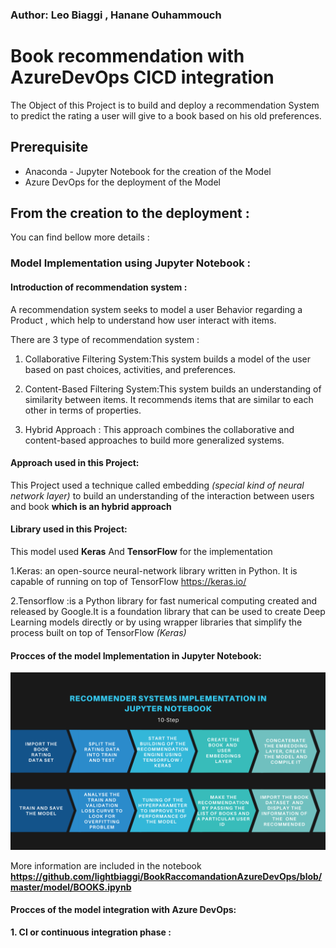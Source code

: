 ### Author: Leo Biaggi , Hanane Ouhammouch

# Book recommendation with AzureDevOps CICD integration

The Object of this Project is to build and deploy a recommendation System to predict the rating a user will give to a book based on his old preferences. 

## Prerequisite
- Anaconda - Jupyter Notebook for the creation of the Model
- Azure DevOps for the deployment of the Model

## From the creation to the deployment  :

You can find bellow more details :

### Model Implementation using Jupyter Notebook :

#### Introduction of recommendation system :

A recommendation system seeks to model a user Behavior regarding a Product , which help to understand how user interact with items.

There are 3 type of recommendation system :

1. Collaborative Filtering System:This system builds a model of the user based on past choices, activities, and preferences. 

2. Content-Based Filtering System:This system builds an understanding of similarity between items. It recommends items that are similar to each other in terms of properties.

3. Hybrid Approach : This approach combines the collaborative and content-based approaches to build  more generalized systems. 

#### Approach used in this Project:

This Project used a technique called embedding *(special kind of neural network layer)* to build an understanding of the interaction between users and book **which is an hybrid approach**

#### Library used in this Project:

This model used  **Keras** And **TensorFlow** for the implementation 

1.Keras: an open-source neural-network library written in Python. It is capable of running on top of TensorFlow https://keras.io/

2.Tensorflow :is a Python library for fast numerical computing created and released by Google.It is a foundation library that can be used to create Deep Learning models directly or by using wrapper libraries that simplify the process built on top of TensorFlow *(Keras)*

#### Procces of the model Implementation in Jupyter Notebook:

![Processs](image.png "Process")

More information are included in the notebook **https://github.com/lightbiaggi/BookRaccomandationAzureDevOps/blob/master/model/BOOKS.ipynb**

#### Procces of the model integration with Azure DevOps:

**1. CI or continuous integration phase :**




